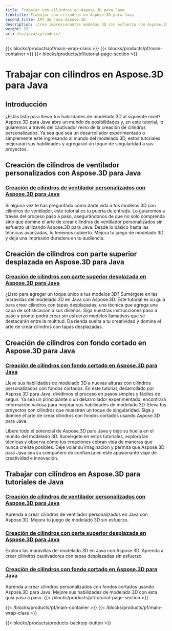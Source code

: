 ```yaml
---
title: Trabajar con cilindros en Aspose.3D para Java
linktitle: Trabajar con cilindros en Aspose.3D para Java
second_title: API de Java Aspose.3D
description: ¡Crea impresionantes modelos 3D sin esfuerzo con Aspose.3D para Java! Aprenda a crear cilindros de ventilador, cilindros con parte superior desplazada y cilindros con fondo cortado con tutoriales.
weight: 25
url: /es/java/cylinders/
---
```


{{< blocks/products/pf/main-wrap-class >}}
{{< blocks/products/pf/main-container >}}
{{< blocks/products/pf/tutorial-page-section >}}

# Trabajar con cilindros en Aspose.3D para Java

## Introducción

¿Estás listo para llevar tus habilidades de modelado 3D al siguiente nivel? Aspose.3D para Java abre un mundo de posibilidades y, en este tutorial, lo guiaremos a través del cautivador reino de la creación de cilindros personalizados. Ya sea que sea un desarrollador experimentado o simplemente esté ingresando al mundo del modelado 3D, estos tutoriales mejorarán sus habilidades y agregarán un toque de singularidad a sus proyectos.

## Creación de cilindros de ventilador personalizados con Aspose.3D para Java

### [Creación de cilindros de ventilador personalizados con Aspose.3D para Java](./creating-fan-cylinders/)

Si alguna vez te has preguntado cómo darle vida a tus modelos 3D con cilindros de ventilador, este tutorial es tu puerta de entrada. Lo guiaremos a través del proceso paso a paso, asegurándonos de que no solo comprenda sino que domine el arte de crear cilindros de ventilador personalizados sin esfuerzo utilizando Aspose.3D para Java. Desde lo básico hasta las técnicas avanzadas, lo tenemos cubierto. Mejora tu juego de modelado 3D y deja una impresión duradera en tu audiencia.

## Creación de cilindros con parte superior desplazada en Aspose.3D para Java

### [Creación de cilindros con parte superior desplazada en Aspose.3D para Java](./creating-cylinders-with-offset-top/)

¿Listo para agregar un toque único a tus modelos 3D? Sumérgete en las maravillas del modelado 3D en Java con Aspose.3D. Este tutorial es su guía para crear cilindros con tapas desplazadas, una técnica que agrega una capa de sofisticación a sus diseños. Siga nuestras instrucciones paso a paso y pronto podrá crear sin esfuerzo modelos llamativos que se destacarán entre la multitud. Da rienda suelta a tu creatividad y domina el arte de crear cilindros con tapas desplazadas.

## Creación de cilindros con fondo cortado en Aspose.3D para Java

### [Creación de cilindros con fondo cortado en Aspose.3D para Java](./creating-cylinders-with-sheared-bottom/)

Lleve sus habilidades de modelado 3D a nuevas alturas con cilindros personalizados con fondos cortados. En este tutorial, desarrollado por Aspose.3D para Java, dividimos el proceso en pasos simples y fáciles de seguir. Ya sea un principiante o un desarrollador experimentado, encontrará información valiosa para mejorar sus habilidades de modelado 3D. Eleva tus proyectos con cilindros que muestran un toque de singularidad. Siga y domine el arte de crear cilindros con fondos cortados usando Aspose.3D para Java.

Libere todo el potencial de Aspose.3D para Java y deje su huella en el mundo del modelado 3D. Sumérgete en estos tutoriales, explora las técnicas y observa cómo tus creaciones cobran vida de maneras que nunca creíste posibles. Deje volar su imaginación y permita que Aspose.3D para Java sea su compañero de confianza en este apasionante viaje de creatividad e innovación.
## Trabajar con cilindros en Aspose.3D para tutoriales de Java
### [Creación de cilindros de ventilador personalizados con Aspose.3D para Java](./creating-fan-cylinders/)
Aprenda a crear cilindros de ventilador personalizados en Java con Aspose.3D. Mejora tu juego de modelado 3D sin esfuerzo.
### [Creación de cilindros con parte superior desplazada en Aspose.3D para Java](./creating-cylinders-with-offset-top/)
Explora las maravillas del modelado 3D en Java con Aspose.3D. Aprenda a crear cilindros cautivadores con tapas desplazadas sin esfuerzo.
### [Creación de cilindros con fondo cortado en Aspose.3D para Java](./creating-cylinders-with-sheared-bottom/)
Aprenda a crear cilindros personalizados con fondos cortados usando Aspose.3D para Java. Mejore sus habilidades de modelado 3D con esta guía paso a paso.
{{< /blocks/products/pf/tutorial-page-section >}}

{{< /blocks/products/pf/main-container >}}
{{< /blocks/products/pf/main-wrap-class >}}

{{< blocks/products/products-backtop-button >}}
